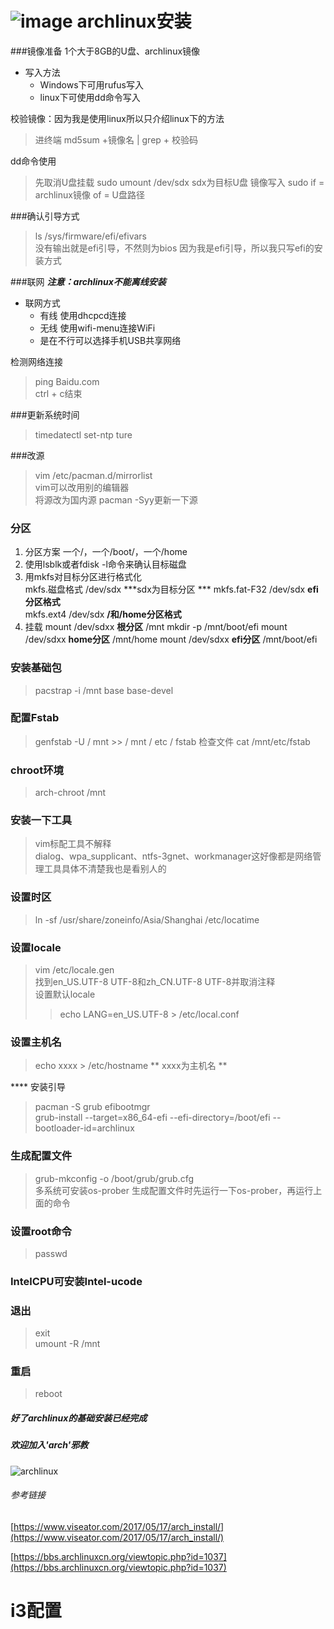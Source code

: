 ![image](/storage/emulated/0/tieba/732351ADCEC37355A9A0A4555BE01F92.jpg)
archlinux安装
===
###镜像准备
1个大于8GB的U盘、archlinux镜像
* 写入方法
    + Windows下可用rufus写入
    + linux下可使用dd命令写入

校验镜像：因为我是使用linux所以只介绍linux下的方法 
>进终端 md5sum +镜像名 | grep + 校验码  

dd命令使用
>先取消U盘挂载 sudo umount /dev/sdx sdx为目标U盘
>镜像写入 sudo if = archlinux镜像 of = U盘路径

###确认引导方式
>ls /sys/firmware/efi/efivars  
>没有输出就是efi引导，不然则为bios
>因为我是efi引导，所以我只写efi的安装方式

###联网
***注意：archlinux不能离线安装***
* 联网方式
    + 有线  使用dhcpcd连接
    + 无线  使用wifi-menu连接WiFi
    + 是在不行可以选择手机USB共享网络

检测网络连接
>ping Baidu.com  
>ctrl + c结束

###更新系统时间
>timedatectl set-ntp ture

###改源
>vim /etc/pacman.d/mirrorlist  
>vim可以改用别的编辑器  
>将源改为国内源
>pacman -Syy更新一下源

### 分区

1. 分区方案  一个/，一个/boot/，一个/home
2. 使用lsblk或者fdisk -l命令来确认目标磁盘
3. 用mkfs对目标分区进行格式化  
    mkfs.磁盘格式 /dev/sdx    ***sdx为目标分区 ***
    mkfs.fat-F32 /dev/sdx     **efi分区格式**  
    mkfs.ext4 /dev/sdx     **/和/home分区格式** 
4. 挂载
    mount /dev/sdxx **根分区** /mnt
    mkdir -p /mnt/boot/efi
    mount /dev/sdxx  **home分区** /mnt/home
    mount /dev/sdxx  **efi分区** /mnt/boot/efi

### 安装基础包
>pacstrap -i /mnt base base-devel

### 配置Fstab
>genfstab -U / mnt >> / mnt / etc / fstab
>检查文件 cat /mnt/etc/fstab

### chroot环境
>arch-chroot /mnt

### 安装一下工具
>vim标配工具不解释  
>dialog、wpa_supplicant、ntfs-3gnet、workmanager这好像都是网络管理工具具体不清楚我也是看别人的

### 设置时区
>ln -sf /usr/share/zoneinfo/Asia/Shanghai /etc/locatime  

### 设置locale
>vim /etc/locale.gen  
>找到en_US.UTF-8 UTF-8和zh_CN.UTF-8 UTF-8并取消注释  
>设置默认locale
>
>>echo LANG=en_US.UTF-8 > /etc/local.conf

### 设置主机名
>echo xxxx > /etc/hostname  ** xxxx为主机名 ** 

 **** 安装引导
>pacman -S grub efibootmgr  
>grub-install --target=x86_64-efi --efi-directory=/boot/efi --bootloader-id=archlinux

### 生成配置文件
>grub-mkconfig -o /boot/grub/grub.cfg  
>多系统可安装os-prober  生成配置文件时先运行一下os-prober，再运行上面的命令

### 设置root命令
>passwd

### IntelCPU可安装Intel-ucode

### 退出
>exit  
>umount -R /mnt

### 重启
>reboot

#####  好了archlinux的基础安装已经完成
#####  欢迎加入'arch'邪教

![archlinux](/assets/img/archlinux.jpg)

###### 参考链接
[https://www.viseator.com/2017/05/17/arch_install/](https://www.viseator.com/2017/05/17/arch_install/)


[https://bbs.archlinuxcn.org/viewtopic.php?id=1037](https://bbs.archlinuxcn.org/viewtopic.php?id=1037)


i3配置
===
